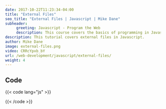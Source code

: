 ```yaml
---
date: 2017-10-22T11:23:34-04:00
title: "External Files"
seo_title: "External Files | Javascript | Mike Dane"
subheader:
     greeting: Javascript - Program the Web
     description: This course covers the basics of programming in Javascript. Work your way through the videos/articles and I'll teach you everything you need to know to make your website more responsive!
description: This tutorial covers external files in Javascript.
author: Mike Dane
image: external-files.png
video: CRRcYpxb_bY
url: /web-development/javascript/external-files/
weight: 4
---
```


## Code

{{< code lang="js" >}}

{{< /code >}}